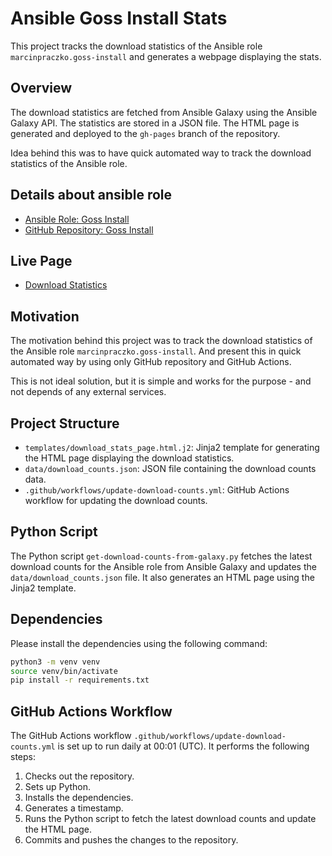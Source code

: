 # Ansible Goss Install Stats

This project tracks the download statistics of the Ansible role `marcinpraczko.goss-install` and generates a webpage
displaying the stats.

## Overview

The download statistics are fetched from Ansible Galaxy using the Ansible Galaxy API. The statistics are stored in a JSON file.
The HTML page is generated and deployed to the `gh-pages` branch of the repository.

Idea behind this was to have quick automated way to track the download statistics of the Ansible role.

## Details about ansible role

- [Ansible Role: Goss Install](https://galaxy.ansible.com/ui/standalone/roles/marcinpraczko/goss-install/)
- [GitHub Repository: Goss Install](https://github.com/marcinpraczko/ansible-goss-install)

## Live Page

- [Download Statistics](https://marcinpraczko.github.io/ansible-goss-install-stats/)

## Motivation

The motivation behind this project was to track the download statistics of the Ansible role `marcinpraczko.goss-install`.
And present this in quick automated way by using only GitHub repository and GitHub Actions.

This is not ideal solution, but it is simple and works for the purpose - and not depends of any external services.

## Project Structure

- `templates/download_stats_page.html.j2`: Jinja2 template for generating the HTML page displaying the download statistics.
- `data/download_counts.json`: JSON file containing the download counts data.
- `.github/workflows/update-download-counts.yml`: GitHub Actions workflow for updating the download counts.

## Python Script

The Python script `get-download-counts-from-galaxy.py` fetches the latest download counts for the Ansible role
from Ansible Galaxy and updates the `data/download_counts.json` file. It also generates an HTML page using the Jinja2 template.

## Dependencies

Please install the dependencies using the following command:

```bash
python3 -m venv venv
source venv/bin/activate
pip install -r requirements.txt
```

## GitHub Actions Workflow

The GitHub Actions workflow `.github/workflows/update-download-counts.yml` is set up to run daily at 00:01 (UTC).
It performs the following steps:

1. Checks out the repository.
2. Sets up Python.
3. Installs the dependencies.
4. Generates a timestamp.
5. Runs the Python script to fetch the latest download counts and update the HTML page.
6. Commits and pushes the changes to the repository.
